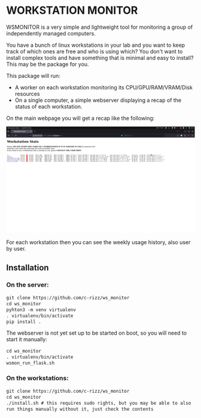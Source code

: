 # WORKSTATION MONITOR

WSMONITOR is a very simple and lightweight tool for monitoring a group of independently managed computers.

You have a bunch of linux workstations in your lab and you want to keep track of which ones are free and who is using which?
You don't want to install complex tools and have something that is minimal and easy to install?
This may be the package for you.

This package will run:

* A worker on each workstation monitoring its CPU/GPU/RAM/VRAM/Disk resources
* On a single computer, a simple webserver displaying a recap of the status of each workstation.

On the main webpage you will get a recap like the following:

![WSMonitor screenshot](example_images/wsmonitor.png)

For each workstation then you can see the weekly usage history, also user by user.

## Installation

### On the server:

```
git clone https://github.com/c-rizz/ws_monitor
cd ws_monitor
pyhton3 -m venv virtualenv
. virtualenv/bin/activate
pip install .
```

The webserver is not yet set up to be  started on boot, so you will need to start it manually:

```
cd ws_monitor
. virtualenv/bin/activate
wsmon_run_flask.sh
```


### On the workstations:

```
git clone https://github.com/c-rizz/ws_monitor
cd ws_monitor
./install.sh # this requires sudo rights, but you may be able to also run things manually without it, just check the contents
```

